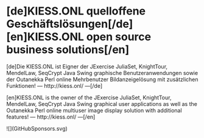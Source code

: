 # [de]KIESS.ONL quelloffene Geschäftslösungen[/de]</br>[en]KIESS.ONL open source business solutions[/en]
<p>
  [de]Die KIESS.ONL ist Eigner der JExercise JuliaSet, KnightTour, MendelLaw, SeqCrypt Java Swing graphische Benutzeranwendungen sowie der Outanekka Perl online Mehrbenutzer Bildanzeigelösung mit zusätzlichen Funktionen! — http://kiess.onl/ —[/de]
</p>
<p>
  [en]KIESS.ONL is the owner of the JExercise JuliaSet, KnightTour, MendelLaw, SeqCrypt Java Swing graphical user applications as well as the Outanekka Perl online multiuser image display solution with additional features! — http://kiess.onl/ —[/en]
</p>
<p>
 ![](GitHubSponsors.svg)
</p>
